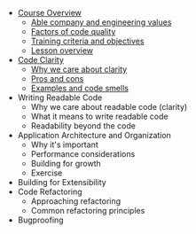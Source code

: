 * [Course Overview](lesson-1/course_overview.md)
  * [Able company and engineering values](lesson-1/values.md)
  * [Factors of code quality](lesson-1/factors.md)
  * [Training criteria and objectives](lesson-1/criteria.md)
  * [Lesson overview](lesson-1/overview.md)
* [Code Clarity](lesson-2/code_clarity.md)
  * [Why we care about clarity](lesson-2/why.md)
  * [Pros and cons](lesson-2/pros_and_cons.md)
  * [Examples and code smells](lesson-2/examples_and_code_smells.md)
* Writing Readable Code
  * Why we care about readable code (clarity)
  * What it means to write readable code
  * Readability beyond the code
* Application Architecture and Organization
  * Why it's important
  * Performance considerations
  * Building for growth
  * Exercise
* Building for Extensibility
* Code Refactoring
  * Approaching refactoring
  * Common refactoring principles
* Bugproofing